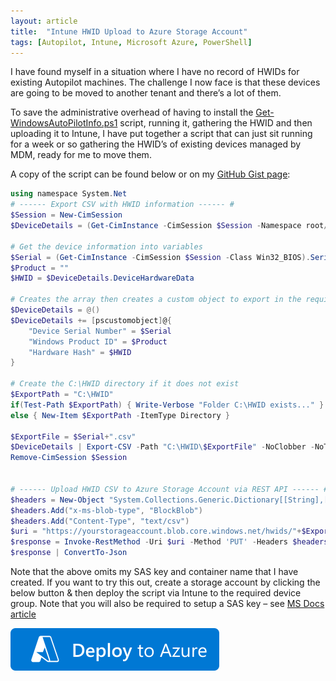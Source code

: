 ```yaml
---
layout: article
title:  "Intune HWID Upload to Azure Storage Account"
tags: [Autopilot, Intune, Microsoft Azure, PowerShell]
---
```


I have found myself in a situation where I have no record of HWIDs for existing Autopilot machines. The challenge I now face is that these devices are going to be moved to another tenant and there’s a lot of them.

To save the administrative overhead of having to install the [Get-WindowsAutoPilotInfo.ps1](https://www.powershellgallery.com/packages/Get-WindowsAutoPilotInfo/3.5) script, running it, gathering the HWID and then uploading it to Intune, I have put together a script that can just sit running for a week or so gathering the HWID’s of existing devices managed by MDM, ready for me to move them.

A copy of the script can be found below or on my [GitHub Gist page](https://gist.github.com/tomhhealy/a6e9a087baa566486fe6c3829725dc05):


```powershell
using namespace System.Net
# ------ Export CSV with HWID information ------ #
$Session = New-CimSession
$DeviceDetails = (Get-CimInstance -CimSession $Session -Namespace root/cimv2/mdm/dmmap -Class MDM_DevDetail_Ext01 -Filter "InstanceID='Ext' AND ParentID='./DevDetail'") # Get the HWID from the local machine
 
# Get the device information into variables
$Serial = (Get-CimInstance -CimSession $Session -Class Win32_BIOS).SerialNumber
$Product = ""
$HWID = $DeviceDetails.DeviceHardwareData
 
# Creates the array then creates a custom object to export in the required format
$DeviceDetails = @()
$DeviceDetails += [pscustomobject]@{
    "Device Serial Number" = $Serial
    "Windows Product ID" = $Product
    "Hardware Hash" = $HWID
}
 
# Create the C:\HWID directory if it does not exist
$ExportPath = "C:\HWID"
if(Test-Path $ExportPath) { Write-Verbose "Folder C:\HWID exists..." }
else { New-Item $ExportPath -ItemType Directory }
 
$ExportFile = $Serial+".csv"
$DeviceDetails | Export-CSV -Path "C:\HWID\$ExportFile" -NoClobber -NoTypeInformation
Remove-CimSession $Session
 
 
# ------ Upload HWID CSV to Azure Storage Account via REST API ------ #
$headers = New-Object "System.Collections.Generic.Dictionary[[String],[String]]"
$headers.Add("x-ms-blob-type", "BlockBlob")
$headers.Add("Content-Type", "text/csv")
$uri = "https://yourstorageaccount.blob.core.windows.net/hwids/"+$ExportFile+"?sv=2020-08-04&ss=bf&srt=o&sp=wacitfx&se=2022-12-31T00:00:00Z&st=2022-05-09T18:15:35Z&spr=https&sig=kQyeTBqv3oX34J8yHdLiWuzZEoBZFV9z"
$response = Invoke-RestMethod -Uri $uri -Method 'PUT' -Headers $headers -InFile "C:\HWID\$ExportFile"
$response | ConvertTo-Json
```

Note that the above omits my SAS key and container name that I have created. If you want to try this out, create a storage account by clicking the below button & then deploy the script via Intune to the required device group. Note that you will also be required to setup a SAS key – see [MS Docs article](https://docs.microsoft.com/en-us/azure/cognitive-services/translator/document-translation/create-sas-tokens?tabs=Containers)


[![Deploy to Azure](/assets/images/Deploy-To-Azure.svg)](https://portal.azure.com/#create/Microsoft.Template/uri/https%3A%2F%2Fraw.githubusercontent.com%2FAzure%2Fazure-quickstart-templates%2Fmaster%2Fquickstarts%2Fmicrosoft.storage%2Fstorage-account-create%2Fazuredeploy.json)